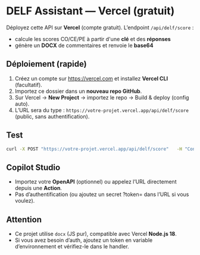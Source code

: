 
# DELF Assistant — Vercel (gratuit)

Déployez cette API sur **Vercel** (compte gratuit). L’endpoint `/api/delf/score` :
- calcule les scores CO/CE/PE à partir d'une **clé** et des **réponses**
- génère un **DOCX** de commentaires et renvoie le **base64**

## Déploiement (rapide)
1) Créez un compte sur https://vercel.com et installez **Vercel CLI** (facultatif).
2) Importez ce dossier dans un **nouveau repo GitHub**.
3) Sur Vercel → **New Project** → importez le repo → Build & deploy (config auto).
4) L’URL sera du type : `https://votre-projet.vercel.app/api/delf/score` (public, sans authentification).

## Test
```bash
curl -X POST "https://votre-projet.vercel.app/api/delf/score"   -H "Content-Type: application/json"   --data '{ "niveau":"B2", "sujet":6, "cle":{"CO":{"EX1":[{"q":1,"correct":"C","points":1.0}]},"CE":{"A":[{"q":0,"correct":"A","points":1.5}]}}, "reponses":{"CO":{"EX1":{"1":"C"}},"CE":{"A":{"0":"A"}}}, "meta":{"nom_candidat":"Élève B2"} }'
```

## Copilot Studio
- Importez votre **OpenAPI** (optionnel) ou appelez l’URL directement depuis une **Action**.
- Pas d’authentification (ou ajoutez un secret ?token= dans l’URL si vous voulez).

## Attention
- Ce projet utilise `docx` (JS pur), compatible avec Vercel **Node.js 18**.
- Si vous avez besoin d’auth, ajoutez un token en variable d’environnement et vérifiez-le dans le handler.
